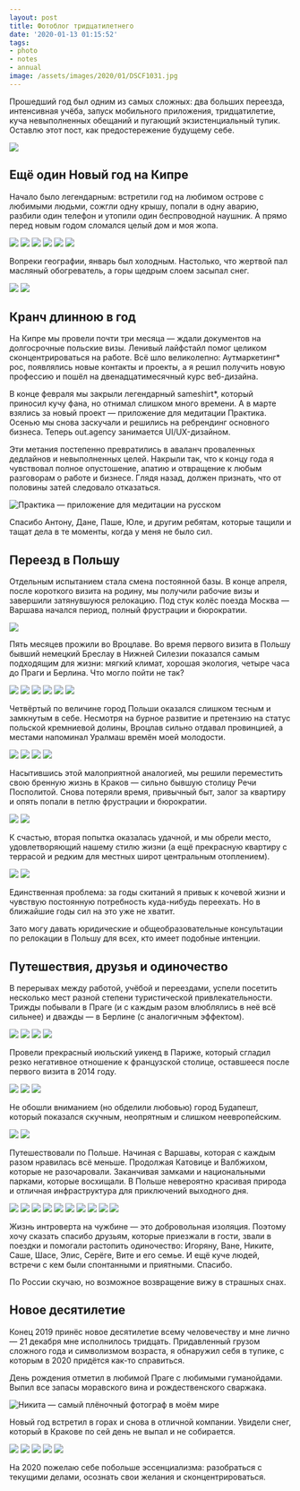 ```yaml
---
layout: post
title: Фотоблог тридцатилетнего
date: '2020-01-13 01:15:52'
tags:
- photo
- notes
- annual
image: /assets/images/2020/01/DSCF1031.jpg
---
```


Прошедший год был одним из самых сложных: два больших переезда, интенсивная учёба, запуск мобильного приложения, тридцатилетие, куча невыполненных обещаний и пугающий экзистенциальный тупик. Оставлю этот пост, как предостережение будущему себе.

![](/assets/images/2020/01/DSCF1031.jpg)

## Ещё один Новый год на Кипре

Начало было легендарным: встретили год на любимом острове с любимыми людьми, сожгли одну крышу, попали в одну аварию, разбили один телефон и утопили один беспроводной наушник. А прямо перед новым годом сломался целый дом и моя жопа.

![](/assets/images/2020/01/DSCF7503.jpg)
![](/assets/images/2020/01/DSCF7663.jpg)
![](/assets/images/2020/01/DSCF8621-2.jpg)
![](/assets/images/2020/01/DSCF8662-1.jpg)
![](/assets/images/2020/01/DSCF8558-6.jpg)
![](/assets/images/2020/01/DSCF8076-1.jpg)

Вопреки географии, январь был холодным. Настолько, что жертвой пал масляный обогреватель, а горы щедрым слоем засыпал снег.

![](/assets/images/2020/01/DSCF7984.jpg)
![](/assets/images/2020/01/DSCF7466-1.jpg)

## Кранч длинною в год

На Кипре мы провели почти три месяца — ждали документов на долгосрочные польские визы. Ленивый лайфстайл помог целиком сконцентрироваться на работе. Всё шло великолепно: Аутмаркетинг\* рос, появлялись новые контакты и проекты, а я решил получить новую профессию и пошёл на двенадцатимесячный курс веб-дизайна.

В конце февраля мы закрыли легендарный sameshirt\*, который приносил кучу фана, но отнимал слишком много времени. А в марте взялись за новый проект — приложение для медитации Практика. Осенью мы снова заскучали и решились на ребрендинг основного бизнеса. Теперь out.agency занимается UI/UX-дизайном.

Эти метания постепенно превратились в аваланч проваленных дедлайнов и невыполненных целей. Накрыли так, что к концу года я чувствовал полное опустошение, апатию и отвращение к любым разговорам о работе и бизнесе. Глядя назад, должен признать, что от половины затей следовало отказаться.

![Практика — приложение для медитации на русском](/assets/images/2020/01/DSCF0440.jpg)

Спасибо Антону, Дане, Паше, Юле, и другим ребятам, которые тащили и тащат дела в те моменты, когда у меня не было сил.

## Переезд в Польшу

Отдельным испытанием стала смена постоянной базы. В конце апреля, после короткого визита на родину, мы получили рабочие визы и завершили затянувшуюся релокацию. Под стук колёс поезда Москва — Варшава начался период, полный фрустрации и бюрократии.

![](/assets/images/2020/01/DSCF9168.jpg)

Пять месяцев прожили во Вроцлаве. Во время первого визита в Польшу бывший немецкий Бреслау в Нижней Силезии показался самым подходящим для жизни: мягкий климат, хорошая экология, четыре часа до Праги и Берлина. Что могло пойти не так?

![](/assets/images/2020/01/DSCF8893.jpg)
![](/assets/images/2020/01/DSCF9331.jpg)
![](/assets/images/2020/01/DSCF9086-1.jpg)
![](/assets/images/2020/01/DSCF9409.jpg)
![](/assets/images/2020/01/DSCF9243.jpg)
![](/assets/images/2020/01/DSCF0245-1.jpg)

Четвёртый по величине город Польши оказался слишком тесным и замкнутым в себе. Несмотря на бурное развитие и претензию на статус польской кремниевой долины, Вроцлав сильно отдавал провинцией, а местами напоминал Уралмаш времён моей молодости.

![](/assets/images/2020/01/DSCF0207.jpg)
![](/assets/images/2020/01/DSCF9049.jpg)
![](/assets/images/2020/01/DSCF9278-1.jpg)
![](/assets/images/2020/01/DSCF9233-1.jpg)

Насытившись этой малоприятной аналогией, мы решили переместить свою бренную жизнь в Краков — сильно бывшую столицу Речи Посполитой. Снова потеряли время, привычный быт, залог за квартиру и опять попали в петлю фрустрации и бюрократии.

![](/assets/images/2020/01/DSCF1071.jpg)
![](/assets/images/2020/01/DSCF1488.jpg)

К счастью, вторая попытка оказалась удачной, и мы обрели место, удовлетворяющий нашему стилю жизни (а ещё прекрасную квартиру с террасой и редким для местных широт центральным отоплением).

![](/assets/images/2020/01/DSCF0843.jpg)
![](/assets/images/2020/01/DSCF1126.jpg)

Единственная проблема: за годы скитаний я привык к кочевой жизни и чувствую постоянную потребность куда-нибудь переехать. Но в ближайшие годы сил на это уже не хватит.

Зато могу давать юридические и общеобразовательные консультации по релокации в Польшу для всех, кто имеет подобные интенции.

## Путешествия, друзья и одиночество

В перерывах между работой, учёбой и переездами, успели посетить несколько мест разной степени туристической привлекательности. Трижды побывали в Праге (и с каждым разом влюблялись в неё всё сильнее) и дважды — в Берлине (с аналогичным эффектом).

![](/assets/images/2020/01/DSCF8977.jpg)
![](/assets/images/2020/01/DSCF8979.jpg)
![](/assets/images/2020/01/DSCF8983.jpg)
![](/assets/images/2020/01/DSCF9873.jpg)

Провели прекрасный июльский уикенд в Париже, который сгладил резко негативное отношение к французской столице, оставшееся после первого визита в 2014 году.

![](/assets/images/2020/01/DSCF9635.jpg)
![](/assets/images/2020/01/DSCF9567.jpg)
![](/assets/images/2020/01/DSCF9651.jpg)

Не обошли вниманием (но обделили любовью) город Будапешт, который показался скучным, неопрятным и слишком неевропейским.

![](/assets/images/2020/01/DSCF0634.jpg)
![](/assets/images/2020/01/DSCF0736.jpg)

Путешествовали по Польше. Начиная с Варшавы, которая с каждым разом нравилась всё меньше. Продолжая Катовице и Валбжихом, которые не разочаровали. Заканчивая замками и национальными парками, которые восхищали. В Польше невероятно красивая природа и отличная инфраструктура для приключений выходного дня.

![](/assets/images/2020/01/DSCF0353.jpg)
![](/assets/images/2020/01/DSCF0361.jpg)
![](/assets/images/2020/01/DSCF9863.jpg)
![](/assets/images/2020/01/DSCF9153.jpg)
![](/assets/images/2020/01/DSCF9161.jpg)
![](/assets/images/2020/01/DSCF9821-1.jpg)
![](/assets/images/2020/01/DSCF1472-1.jpg)
![](/assets/images/2020/01/DSCF1483-1.jpg)
![](/assets/images/2020/01/DSCF9739-1.jpg)
![](/assets/images/2020/01/DSCF9767-1.jpg)

Жизнь интроверта на чужбине — это добровольная изоляция. Поэтому хочу сказать спасибо друзьям, которые приезжали в гости, звали в поездки и помогали растопить одиночество: Игоряну, Ване, Никите, Саше, Шасе, Элис, Серёге, Вите и его семье. И ещё куче людей, встречи с кем были спонтанными и приятными. Спасибо.

По России скучаю, но возможное возвращение вижу в страшных снах.

## Новое десятилетие

Конец 2019 принёс новое десятилетие всему человечеству и мне лично — 21 декабря мне исполнилось тридцать. Придавленный грузом сложного года и символизмом возраста, я обнаружил себя в тупике, с которым в 2020 придётся как-то справиться.

День рождения отметил в любимой Праге с любимыми гуманойдами. Выпил все запасы моравского вина и рождественского сваржака.

![Никита — самый плёночный фотограф в моём мире](/assets/images/2020/01/File-00005.jpg)

Новый год встретил в горах и снова в отличной компании. Увидели снег, который в Кракове по сей день не выпал и не собирается.

![](/assets/images/2020/01/DSCF1275.jpg)
![](/assets/images/2020/01/DSCF1288.jpg)
![](/assets/images/2020/01/DSCF1356.jpg)
![](/assets/images/2020/01/DSCF1388.jpg)
![](/assets/images/2020/01/DSCF1368.jpg)

На 2020 пожелаю себе побольше эссенциализма: разобраться с текущими делами, осознать свои желания и сконцентрироваться.